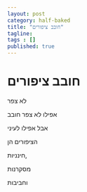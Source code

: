```yaml
---
layout: post 
category: half-baked
title: "חובב ציפורים"
tagline: 
tags : [] 
published: true
---
```


# חובב ציפורים

לא צפר

אפילו לא צפר חובב

אבל אפילו לעיני

הציפורים הן

חינניות, 

מסקרנות

וחביבות
